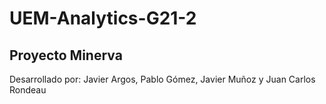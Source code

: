 # UEM-Analytics-G21-2

## Proyecto Minerva

Desarrollado por: Javier Argos, Pablo Gómez, Javier Muñoz y Juan Carlos Rondeau
